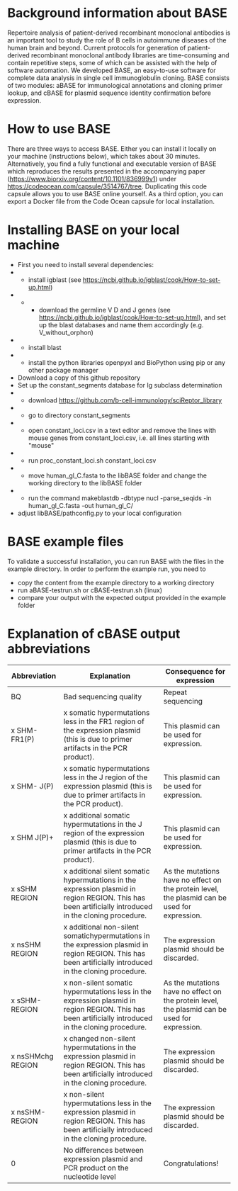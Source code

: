 # Background information about BASE
Repertoire analysis of patient-derived recombinant monoclonal antibodies is an important tool to study the role of B cells in autoimmune diseases of the human brain and beyond. Current protocols for generation of patient-derived recombinant monoclonal antibody libraries are time-consuming and contain repetitive steps, some of which can be assisted with the help of software automation. We developed BASE, an easy-to-use software for complete data analysis in single cell immunoglobulin cloning. BASE consists of two modules: aBASE for immunological annotations and cloning primer lookup, and cBASE for plasmid sequence identity confirmation before expression.

# How to use BASE
There are three ways to access BASE. Either you can install it locally on your machine (instructions below), which takes about 30 minutes. Alternatively, you find a fully functional and executable version of BASE which reproduces the results presented in the accompanying paper (https://www.biorxiv.org/content/10.1101/836999v1) under https://codeocean.com/capsule/3514767/tree. Duplicating this code capsule allows you to use BASE online yourself. As a third option, you can export a Docker file from the Code Ocean capsule for local installation.

# Installing BASE on your local machine
- First you need to install several dependencies:
- - install igblast (see https://ncbi.github.io/igblast/cook/How-to-set-up.html)
- - - download the germline V D and J genes (see https://ncbi.github.io/igblast/cook/How-to-set-up.html), and set up the blast databases and name them accordingly (e.g. V_without_orphon)
- - install blast
- - install the python libraries openpyxl and BioPython using pip or any other package manager
- Download a copy of this github repository
- Set up the constant_segments database for Ig subclass determination
- - download https://github.com/b-cell-immunology/sciReptor_library
- - go to directory constant_segments
- - open constant_loci.csv in a text editor and remove the lines with mouse genes from constant_loci.csv, i.e. all lines starting with "mouse" 
- - run proc_constant_loci.sh constant_loci.csv
- - move human_gl_C.fasta to the libBASE folder and change the working directory to the libBASE folder
- - run the command makeblastdb -dbtype nucl -parse_seqids -in human_gl_C.fasta -out human_gl_C/ 
- adjust libBASE/pathconfig.py to your local configuration

# BASE example files
To validate a successful installation, you can run BASE with the files in the example directory. In order to perform the example run, you need to
- copy the content from the example directory to a working directory
- run aBASE-testrun.sh or cBASE-testrun.sh (linux)
- compare your output with the expected output provided in the example folder

# Explanation of cBASE output abbreviations

| Abbreviation      | Explanation                                                                                                                                               | Consequence for expression                                                                    |
|-------------------|-----------------------------------------------------------------------------------------------------------------------------------------------------------|-----------------------------------------------------------------------------------------------|
| BQ                | Bad sequencing quality                                                                                                                                    | Repeat sequencing                                                                             |
| x SHM- FR1(P)     | x somatic hypermutations less in the FR1 region of the expression plasmid (this is due to primer artifacts in the PCR product).                           | This plasmid can be used for expression.                                                      |
| x SHM- J(P)       | x somatic hypermutations less in the J region of the expression plasmid (this is due to primer artifacts in the PCR product).                             | This plasmid can be used for expression.                                                      |
| x SHM J(P)+       | x additional somatic hypermutations in the J region of the expression plasmid (this is due to primer artifacts in the PCR product).                       | This plasmid can be used for expression.                                                      |
| x sSHM REGION     | x additional silent somatic hypermutations in the expression plasmid in region REGION. This has been artificially introduced in the cloning procedure.    | As the mutations have no effect on the protein level, the plasmid can be used for expression. |
| x nsSHM REGION    | x additional non-silent somatichypermutations in the expression plasmid in region REGION. This has been artificially introduced in the cloning procedure. | The expression plasmid should be discarded.                                                   |
| x sSHM- REGION    | x non-silent somatic hypermutations less in the expression plasmid in region REGION. This has been artificially introduced in the cloning procedure.      | As the mutations have no effect on the protein level, the plasmid can be used for expression. |
| x nsSHMchg REGION | x changed non-silent hypermutations in the expression plasmid in region REGION. This has been artificially introduced in the cloning procedure.           | The expression plasmid should be discarded.                                                   |
| x nsSHM- REGION   | x non-silent hypermutations less in the expression plasmid in region REGION. This has been artificially introduced in the cloning procedure.              | The expression plasmid should be discarded.                                                   |
| 0                 | No differences between expression plasmid and PCR product on the nucleotide level                                                                         | Congratulations!                                                                              |

